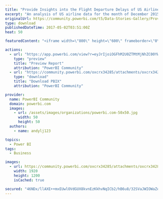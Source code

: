 ```yaml
---
title: "Provide Insights into the Flight Departure Delays of US Airlines - Dec 2015"
excerpt: "An analysis of US airline data for the month of December 2015. Used to analyse and provide insights into the departure flight delays of Virgin"
originalUrl: https://community.powerbi.com/t5/Data-Stories-Gallery/Provide-Insights-into-the-Flight-Departure-Delays-of-US-Airlines/m-p/167816
type: download
publishedDateTime: 2017-05-02T03:51:00Z
heat: 50

featuredContent: "<iframe width=\"800\" height=\"600\" frameborder=\"0\" src=\"https://app.powerbi.com/view?r=eyJrIjoiOGFhM2U0ZTMtMjNhZC00YWYyLWFmZjAtYzYzYzQxOGE3YTNkIiwidCI6IjlhYmM2MTIzLTNlMWQtNGQzMC05NzdhLTg4MDYxNzAwYTM2ZiIsImMiOjh9\"></iframe>"

actions:
  - url: "https://app.powerbi.com/view?r=eyJrIjoiOGFhM2U0ZTMtMjNhZC00YWYyLWFmZjAtYzYzYzQxOGE3YTNkIiwidCI6IjlhYmM2MTIzLTNlMWQtNGQzMC05NzdhLTg4MDYxNzAwYTM2ZiIsImMiOjh9"
    type: "preview"
    title: "Preview Report"
    attribution: "PowerBI Community"
  - url: "https://community.powerbi.com/oxcrx34285/attachments/oxcrx34285/DataStoriesGallery/831/2/Airline_v1.pbix"
    type: "download"
    title: "Download PBIX"
    attribution: "PowerBI Community"

provider:
  name: PowerBI Community
  domain: powerbi.com
  images:
    - url: /assets/images/organizations/powerbi.com-50x50.jpg
      width: 50
      height: 50
  authors:
    - name: andylj123

topics:
  - Power BI
tags:
  - Business

images:
  - url: https://community.powerbi.com/oxcrx34285/attachments/oxcrx34285/DataStoriesGallery/831/1/Airline.png
    width: 1920
    height: 1200
    isCached: true

secured: "46NDx/llAXE++mxEUwlOVdGUX8kvnEzKkhvNqICb2/hB6u8/32SVaJWIOWaZevOW4aNhCTRnb8j2KhK6qFthgeOfwB9VCtUEkorcBLumGYn2mUe/G5lvmQvmeFDhf6LTkQ5EJa/nF9dmKwXiPpdgZQI8UuzCpjtxIBE73zm8cCIWw175TCEp64AE9Oq0A6SGVk5+ZeJvPUGpNtngcHFxgKDYW9I2hGdQQ1u8uF/Dt0Ypc/imSlM5XM5Jq8z30dyiwjrL6j1Hwc0Fgj7LsAtD85VmzcDQNbvaBxtQAipPkXFl6CJPSqSmBXDO0DrNNFv3EPxAa0ZbGScqdNpS3qae3KcG5bOlJcFM3oPvyCTlJALbEzdDA+snRJDydBJ2x1bfVTnMKscdu2XC9hn1ihhfvNg8byOFAjilvv3anLmFlus=;rEbX2VzS4LmlCBDJtYvN9Q=="
---
```


